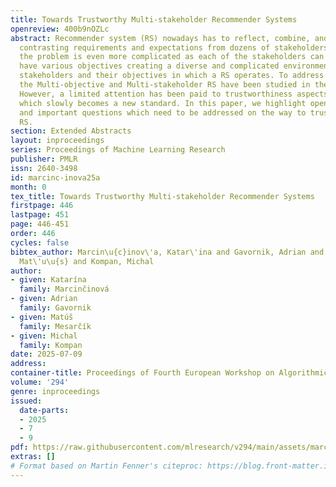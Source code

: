 ```yaml
---
title: Towards Trustworthy Multi-stakeholder Recommender Systems
openreview: 400b9nOZLc
abstract: Recommender system (RS) nowadays has to reflect, combine, and solve often
  contrasting requirements and expectations from dozens of stakeholders. In fact,
  the problem is even more complicated as each of the stakeholders can simultaneously
  have various objectives creating a diverse and complicated environment with several
  stakeholders and their objectives in which a RS operates. To address this problems
  the Multi-objective and Multi-stakeholder RS have been studied in the literature.
  However, a limited attention has been paid to trustworthiness aspects of such RS,
  which slowly becomes a new standard. In this paper, we highlight open challenges
  and important questions which need to be addressed on the way to trustworthy Multi-stakeholder
  RS.
section: Extended Abstracts
layout: inproceedings
series: Proceedings of Machine Learning Research
publisher: PMLR
issn: 2640-3498
id: marcinc-inova25a
month: 0
tex_title: Towards Trustworthy Multi-stakeholder Recommender Systems
firstpage: 446
lastpage: 451
page: 446-451
order: 446
cycles: false
bibtex_author: Marcin\u{c}inov\'a, Katar\'ina and Gavornik, Adrian and Mesar\u{c}\'ik,
  Mat\'u\u{s} and Kompan, Michal
author:
- given: Katarína
  family: Marcinc̆inová
- given: Adrian
  family: Gavornik
- given: Matús̆
  family: Mesarc̆ík
- given: Michal
  family: Kompan
date: 2025-07-09
address:
container-title: Proceedings of Fourth European Workshop on Algorithmic Fairness
volume: '294'
genre: inproceedings
issued:
  date-parts:
  - 2025
  - 7
  - 9
pdf: https://raw.githubusercontent.com/mlresearch/v294/main/assets/marcinc-inova25a/marcinc-inova25a.pdf
extras: []
# Format based on Martin Fenner's citeproc: https://blog.front-matter.io/posts/citeproc-yaml-for-bibliographies/
---
```

